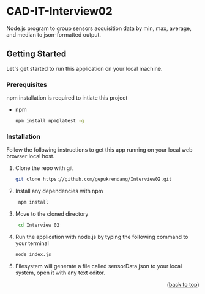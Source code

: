 # CAD-IT-Interview02
Node.js program to group sensors acquisition data by min, max, average, and median to json-formatted output.


<!-- GETTING STARTED -->
## Getting Started

Let's get started to run this application on your local machine.

### Prerequisites

npm installation is required to intiate this project
* npm
  ```sh
  npm install npm@latest -g
  ```

### Installation

Follow the following instructions to get this app running on your local web browser local host.

1. Clone the repo with git
   ```sh
   git clone https://github.com/gepukrendang/Interview02.git
   ```
2. Install any dependencies with npm
   ```sh
    npm install
   ```
3. Move to the cloned directory
   ```sh
    cd Interview 02
   ```
4. Run the application with node.js by typing the following command to your terminal
   ```sh
   node index.js
   ```
4. Filesystem will generate a file called sensorData.json to your local system, open it with any text editor.

<p align="right">(<a href="#readme-top">back to top</a>)</p>

